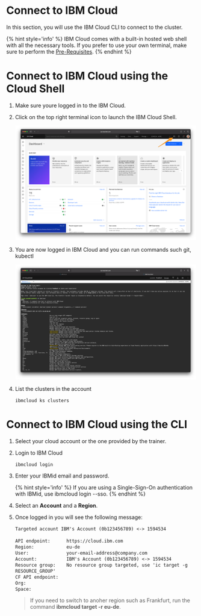 # Connect to IBM Cloud

In this section, you will use the IBM Cloud CLI to connect to the cluster.

{% hint style='info' %} IBM Cloud comes with a built-in hosted web shell with all the necessary tools. If you prefer to use your own terminal, make sure to perform the [Pre-Requisites](./prepare-prereq.md). {% endhint %}

# Connect to IBM Cloud using the Cloud Shell

1. Make sure youre logged in to the IBM Cloud.

1. Click on the top right terminal icon to launch the IBM Cloud Shell.

    ![](./images/cloudshell.png)

1. You are now logged in IBM Cloud and you can run commands such git, kubectl

    ![](./images/cloudshell-login.png)

1. List the clusters in the account

    ```
    ibmcloud ks clusters
    ```

# Connect to IBM Cloud using the CLI

1. Select your cloud account or the one provided by the trainer.

1. Login to IBM Cloud
    ```sh
    ibmcloud login
    ```

1. Enter your IBMid email and password.

    {% hint style='info' %} If you are using a Single-Sign-On authentication with IBMid, use ibmcloud login --sso. {% endhint %}

1. Select an **Account** and a **Region**.

1. Once logged in you will see the following message:
    ```
    Targeted account IBM's Account (0b123456789) <-> 1594534

    API endpoint:      https://cloud.ibm.com
    Region:            eu-de
    User:              your-email-address@company.com
    Account:           IBM's Account (0b123456789) <-> 1594534
    Resource group:    No resource group targeted, use 'ic target -g RESOURCE_GROUP'
    CF API endpoint:
    Org:
    Space:
    ```

    > If you need to switch to anoher region such as Frankfurt, run the command **ibmcloud target -r eu-de**.